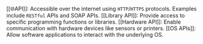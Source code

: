 [[🌐API]]: Accessible over the internet using `HTTP`/`HTTPS` protocols. Examples include `RESTful` APIs and SOAP APIs.
[[Library API]]: Provide access to specific programming functions or libraries.
[[Hardware API]]: Enable communication with hardware devices like sensors or printers.
[[OS APIs]]: Allow software applications to interact with the underlying OS.